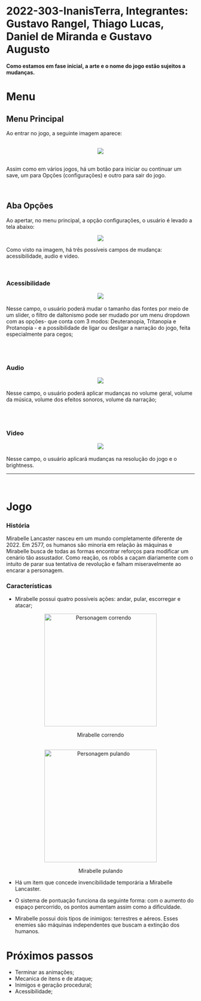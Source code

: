 # 2022-303-InanisTerra, Integrantes: Gustavo Rangel, Thiago Lucas, Daniel de Miranda e Gustavo Augusto


<b>Como estamos em fase inicial, a arte e o nome do jogo estão sujeitos a mudanças.</b>

# Menu

## Menu Principal
Ao entrar no jogo, a seguinte imagem aparece:

</br>

<div align="center"><img src = "https://user-images.githubusercontent.com/93353694/179075588-4633a7b2-dc7a-4265-961f-cdf3e81bc86b.png"></div>

</br>

Assim como em vários jogos, há um botão para iniciar ou continuar um save, um para Opções (configurações) e outro para sair do jogo.

</br>

## Aba Opções

Ao apertar, no menu principal, a opção configurações, o usuário é levado a tela abaixo:

<div align="center"><img src = "https://user-images.githubusercontent.com/93353694/179071067-016a6253-4c31-4c85-b7c3-53d805a76a3b.png"></div>

Como visto na imagem, há três possíveis campos de mudança: acessibilidade, audio e video. 

</br>

### Acessibilidade 

<div align="center"><img src="https://user-images.githubusercontent.com/93353694/179071329-7ebfffa8-bb25-4842-8346-d25f7ed96e2c.png"></div>
</br>
Nesse campo, o usuário poderá mudar o tamanho das fontes por meio de um slider, o filtro de daltonismo pode ser mudado por um menu dropdown com as opções- que conta com 3 modos: Deuteranopia, Tritanopia e Protanopia - e a possibilidade de ligar ou desligar a narração do jogo, feita especialmente para cegos;

</br></br>

### Audio

<div align="center"><img src="https://user-images.githubusercontent.com/78743601/171862926-b15f9ee3-c68d-444e-be6e-8d5ada060763.png"></div>
</br>
Nesse campo, o usuário poderá aplicar mudanças no volume geral, volume da música, volume dos efeitos sonoros, volume da narração;

</br></br>

### Video

<div align="center"><img src="https://user-images.githubusercontent.com/93353694/179071605-0ac27221-1655-45e6-a79b-4dd990ebeff1.png"></div>
</br>
Nesse campo, o usuário aplicará mudanças na resolução do jogo e o brightness.

</br>

---

</br>

# Jogo

### História

Mirabelle Lancaster nasceu em um mundo completamente diferente de 2022. Em 2577, os humanos são minoria em relação às máquinas e Mirabelle busca de todas as formas encontrar reforços para modificar um cenário tão assustador. 
Como reação, os robôs a caçam diariamente com o intuito de parar sua tentativa de revolução e falham miseravelmente ao encarar a personagem.


### Características

- Mirabelle possui quatro possíveis ações: andar, pular, escorregar e atacar;

<div align="center"><img src="https://user-images.githubusercontent.com/93353694/179082247-958c0016-c66b-464d-8b90-3cae6eeae7ad.jpeg" alt="Personagem correndo" height="300"><p>Mirabelle correndo</div>

</br>

<div align="center"><img src="https://user-images.githubusercontent.com/93353694/179096528-4721727e-5c07-49b5-bf2d-967b1afc2a93.gif" alt="Personagem pulando" height="300"><p>Mirabelle pulando</div>


- Há um item que concede invencibilidade temporária a Mirabelle Lancaster.

- O sistema de pontuação funciona da seguinte forma: com o aumento do espaço percorrido, os pontos aumentam assim como a dificuldade.

- Mirabelle possui dois tipos de inimigos: terrestres e aéreos. Esses enemies são máquinas independentes que buscam a extinção dos humanos.

# Próximos passos

- Terminar as animações;
- Mecanica de itens e de ataque;
- Inimigos e geração procedural;
- Acessibilidade;

